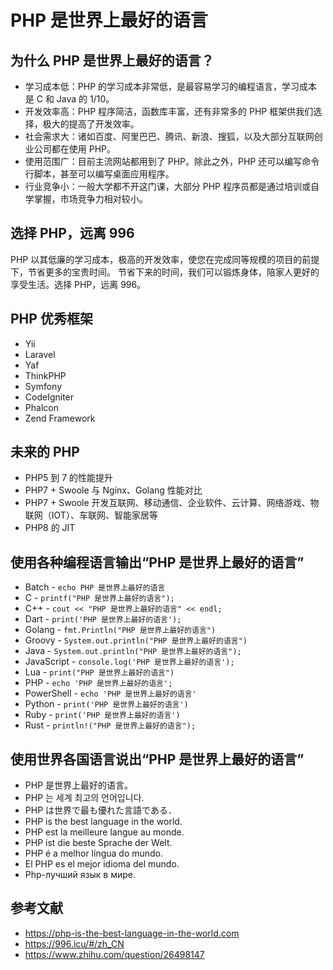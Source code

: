 # PHP 是世界上最好的语言

## 为什么 PHP 是世界上最好的语言？

- 学习成本低：PHP 的学习成本非常低，是最容易学习的编程语言，学习成本是 C 和 Java 的 1/10。
- 开发效率高：PHP 程序简洁，函数库丰富，还有非常多的 PHP 框架供我们选择，极大的提高了开发效率。
- 社会需求大：诸如百度、阿里巴巴、腾讯、新浪、搜狐，以及大部分互联网创业公司都在使用 PHP。
- 使用范围广：目前主流网站都用到了 PHP。除此之外，PHP 还可以编写命令行脚本，甚至可以编写桌面应用程序。
- 行业竞争小：一般大学都不开这门课，大部分 PHP 程序员都是通过培训或自学掌握，市场竞争力相对较小。


## 选择 PHP，远离 996

PHP 以其低廉的学习成本，极高的开发效率，使您在完成同等规模的项目的前提下，节省更多的宝贵时间。
节省下来的时间，我们可以锻炼身体，陪家人更好的享受生活。选择 PHP，远离 996。


## PHP 优秀框架

- Yii
- Laravel
- Yaf
- ThinkPHP
- Symfony
- CodeIgniter
- Phalcon
- Zend Framework


## 未来的 PHP

* PHP5 到 7 的性能提升
* PHP7 + Swoole 与 Nginx、Golang 性能对比
* PHP7 + Swoole 开发互联网、移动通信、企业软件、云计算、网络游戏、物联网（IOT）、车联网、智能家居等
* PHP8 的 JIT


## 使用各种编程语言输出“PHP 是世界上最好的语言”

- Batch - `echo PHP 是世界上最好的语言`
- C - `printf("PHP 是世界上最好的语言");`
- C++ - `cout << "PHP 是世界上最好的语言" << endl;`
- Dart - `print('PHP 是世界上最好的语言');`
- Golang - `fmt.Println("PHP 是世界上最好的语言")`
- Groovy - `System.out.println("PHP 是世界上最好的语言")`
- Java - `System.out.println("PHP 是世界上最好的语言");`
- JavaScript - `console.log('PHP 是世界上最好的语言');`
- Lua - `print("PHP 是世界上最好的语言")`
- PHP - `echo 'PHP 是世界上最好的语言';`
- PowerShell - `echo 'PHP 是世界上最好的语言'`
- Python - `print('PHP 是世界上最好的语言')`
- Ruby - `print('PHP 是世界上最好的语言')`
- Rust - `println!("PHP 是世界上最好的语言");`




## 使用世界各国语言说出“PHP 是世界上最好的语言”

- PHP 是世界上最好的语言。
- PHP 는 세계 최고의 언어입니다.
- PHP は世界で最も優れた言語である．
- PHP is the best language in the world.
- PHP est la meilleure langue au monde.
- PHP ist die beste Sprache der Welt.
- PHP é a melhor língua do mundo.
- El PHP es el mejor idioma del mundo.
- Php-лучший язык в мире.


## 参考文献

- https://php-is-the-best-language-in-the-world.com
- https://996.icu/#/zh_CN
- https://www.zhihu.com/question/26498147
